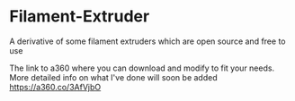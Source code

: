 # Filament-Extruder
A derivative of some filament extruders which are open source and free to use

The link to a360 where you can download and modify to fit your needs.
More detailed info on what I've done will soon be added
https://a360.co/3AfVjbO
